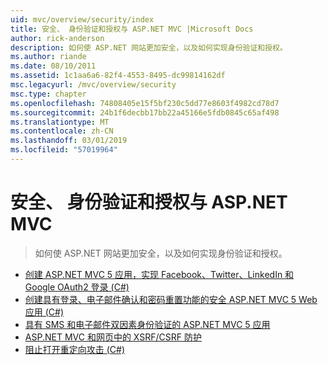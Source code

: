 ```yaml
---
uid: mvc/overview/security/index
title: 安全、 身份验证和授权与 ASP.NET MVC |Microsoft Docs
author: rick-anderson
description: 如何使 ASP.NET 网站更加安全，以及如何实现身份验证和授权。
ms.author: riande
ms.date: 08/10/2011
ms.assetid: 1c1aa6a6-82f4-4553-8495-dc99814162df
msc.legacyurl: /mvc/overview/security
msc.type: chapter
ms.openlocfilehash: 74808405e15f5bf230c5dd77e8603f4982cd78d7
ms.sourcegitcommit: 24b1f6decbb17bb22a45166e5fdb0845c65af498
ms.translationtype: MT
ms.contentlocale: zh-CN
ms.lasthandoff: 03/01/2019
ms.locfileid: "57019964"
---
```

<a name="security-authentication-and-authorization-with-aspnet-mvc"></a>安全、 身份验证和授权与 ASP.NET MVC
====================
> 如何使 ASP.NET 网站更加安全，以及如何实现身份验证和授权。


- [创建 ASP.NET MVC 5 应用，实现 Facebook、Twitter、LinkedIn 和 Google OAuth2 登录 (C#)](create-an-aspnet-mvc-5-app-with-facebook-and-google-oauth2-and-openid-sign-on.md)
- [创建具有登录、电子邮件确认和密码重置功能的安全 ASP.NET MVC 5 Web 应用 (C#)](create-an-aspnet-mvc-5-web-app-with-email-confirmation-and-password-reset.md)
- [具有 SMS 和电子邮件双因素身份验证的 ASP.NET MVC 5 应用](aspnet-mvc-5-app-with-sms-and-email-two-factor-authentication.md)
- [ASP.NET MVC 和网页中的 XSRF/CSRF 防护](xsrfcsrf-prevention-in-aspnet-mvc-and-web-pages.md)
- [阻止打开重定向攻击 (C#)](preventing-open-redirection-attacks.md)
